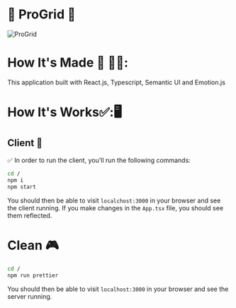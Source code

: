 # :checkered_flag: ProGrid :checkered_flag:

![ProGrid](public/ProGrid.png)

# How It's Made :nut_and_bolt: :hammer::wrench::

This application built with React.js, Typescript, Semantic UI and Emotion.js

# How It's Works:white_check_mark::🖥

## Client :triangular_flag_on_post:

:white_check_mark: In order to run the client, you'll run the following commands:

```bash
cd /
npm i
npm start
```

You should then be able to visit `localchost:3000` in your browser and see the client running. If you make changes in the `App.tsx` file, you should see them reflected.

# Clean :video_game:

```bash
cd /
npm run prettier
```

You should then be able to visit `localhost:3000` in your browser and see the server running.

